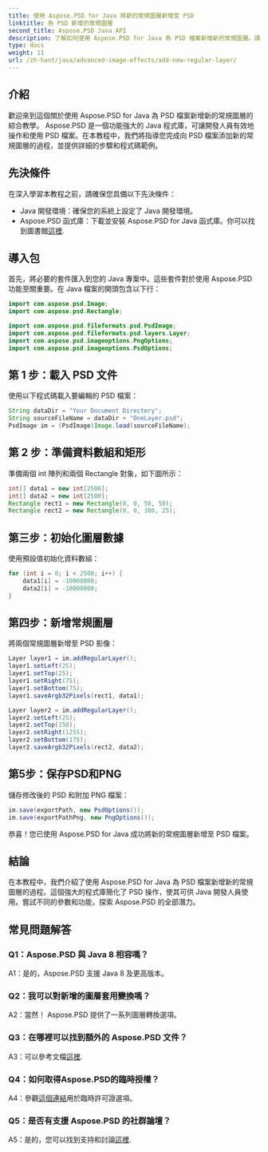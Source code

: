 ```yaml
---
title: 使用 Aspose.PSD for Java 將新的常規圖層新增至 PSD
linktitle: 為 PSD 新增的常規圖層
second_title: Aspose.PSD Java API
description: 了解如何使用 Aspose.PSD for Java 為 PSD 檔案新增新的常規圖層。請按照我們的逐步指南進行無縫 PSD 操作。
type: docs
weight: 11
url: /zh-hant/java/advanced-image-effects/add-new-regular-layer/
---
```

## 介紹

歡迎來到這個關於使用 Aspose.PSD for Java 為 PSD 檔案新增新的常規圖層的綜合教學。 Aspose.PSD 是一個功能強大的 Java 程式庫，可讓開發人員有效地操作和使用 PSD 檔案。在本教程中，我們將指導您完成向 PSD 檔案添加新的常規圖層的過程，並提供詳細的步驟和程式碼範例。

## 先決條件

在深入學習本教程之前，請確保您具備以下先決條件：

- Java 開發環境：確保您的系統上設定了 Java 開發環境。
-  Aspose.PSD 函式庫：下載並安裝 Aspose.PSD for Java 函式庫。你可以找到圖書館[這裡](https://releases.aspose.com/psd/java/).

## 導入包

首先，將必要的套件匯入到您的 Java 專案中。這些套件對於使用 Aspose.PSD 功能至關重要。在 Java 檔案的開頭包含以下行：

```java
import com.aspose.psd.Image;
import com.aspose.psd.Rectangle;

import com.aspose.psd.fileformats.psd.PsdImage;
import com.aspose.psd.fileformats.psd.layers.Layer;
import com.aspose.psd.imageoptions.PngOptions;
import com.aspose.psd.imageoptions.PsdOptions;
```

## 第 1 步：載入 PSD 文件

使用以下程式碼載入要編輯的 PSD 檔案：

```java
String dataDir = "Your Document Directory";
String sourceFileName = dataDir + "OneLayer.psd";
PsdImage im = (PsdImage)Image.load(sourceFileName);
```

## 第 2 步：準備資料數組和矩形

準備兩個 int 陣列和兩個 Rectangle 對象，如下圖所示：

```java
int[] data1 = new int[2500];
int[] data2 = new int[2500];
Rectangle rect1 = new Rectangle(0, 0, 50, 50);
Rectangle rect2 = new Rectangle(0, 0, 100, 25);
```

## 第三步：初始化圖層數據

使用預設值初始化資料數組：

```java
for (int i = 0; i < 2500; i++) {
    data1[i] = -10000000;
    data2[i] = -10000000;
}
```

## 第四步：新增常規圖層

將兩個常規圖層新增至 PSD 影像：

```java
Layer layer1 = im.addRegularLayer();
layer1.setLeft(25);
layer1.setTop(25);
layer1.setRight(75);
layer1.setBottom(75);
layer1.saveArgb32Pixels(rect1, data1);

Layer layer2 = im.addRegularLayer();
layer2.setLeft(25);
layer2.setTop(150);
layer2.setRight(1255);
layer2.setBottom(175);
layer2.saveArgb32Pixels(rect2, data2);
```

## 第5步：保存PSD和PNG

儲存修改後的 PSD 和附加 PNG 檔案：

```java
im.save(exportPath, new PsdOptions());
im.save(exportPathPng, new PngOptions());
```

恭喜！您已使用 Aspose.PSD for Java 成功將新的常規圖層新增至 PSD 檔案。

## 結論

在本教程中，我們介紹了使用 Aspose.PSD for Java 為 PSD 檔案新增新的常規圖層的過程。這個強大的程式庫簡化了 PSD 操作，使其可供 Java 開發人員使用。嘗試不同的參數和功能，探索 Aspose.PSD 的全部潛力。

## 常見問題解答

### Q1：Aspose.PSD 與 Java 8 相容嗎？

A1：是的，Aspose.PSD 支援 Java 8 及更高版本。

### Q2：我可以對新增的圖層套用變換嗎？

A2：當然！ Aspose.PSD 提供了一系列圖層轉換選項。

### Q3：在哪裡可以找到額外的 Aspose.PSD 文件？

 A3：可以參考文檔[這裡](https://reference.aspose.com/psd/java/).

### Q4：如何取得Aspose.PSD的臨時授權？

 A4：參觀[這個連結](https://purchase.aspose.com/temporary-license/)用於臨時許可證選項。

### Q5：是否有支援 Aspose.PSD 的社群論壇？

 A5：是的，您可以找到支持和討論[這裡](https://forum.aspose.com/c/psd/34).